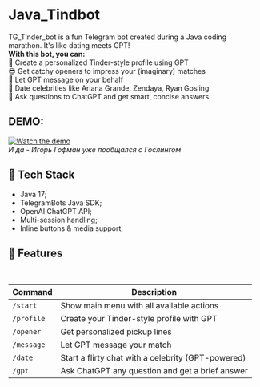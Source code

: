# Java_Tindbot
TG_Tinder_bot is a fun Telegram bot created during a Java coding marathon. It's like dating meets GPT! 
<br>
**With this bot, you can:**
<br>
📝 Create a personalized Tinder-style profile using GPT
<br>
😎 Get catchy openers to impress your (imaginary) matches
<br>
💌 Let GPT message on your behalf
<br>
🌟 Date celebrities like Ariana Grande, Zendaya, Ryan Gosling
<br>
🧠 Ask questions to ChatGPT and get smart, concise answers
<br>
## DEMO:
[![Watch the demo](https://img.youtube.com/vi/zdZE_emt0D0/hqdefault.jpg)](https://www.youtube.com/watch?v=zdZE_emt0D0)
 <br> 
 *И да - Игорь Гофман уже пообщался с Гослингом*
 <br> 
## 🤖 Tech Stack
- Java 17;
- TelegramBots Java SDK;
- OpenAI ChatGPT API;
- Multi-session handling;
- Inline buttons & media support;

 ## 🧩 Features
 <br>

| Command    | Description                                        |
| ---------- | -------------------------------------------------- |
| `/start`   | Show main menu with all available actions          |
| `/profile` | Create your Tinder-style profile with GPT          |
| `/opener`  | Get personalized pickup lines                      |
| `/message` | Let GPT message your match                         |
| `/date`    | Start a flirty chat with a celebrity (GPT-powered) |
| `/gpt`     | Ask ChatGPT any question and get a brief answer    |
